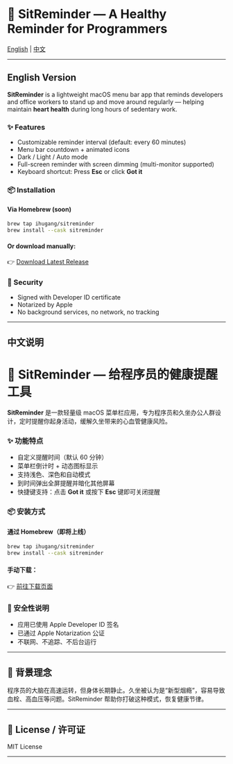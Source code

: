 # 🧘 SitReminder — A Healthy Reminder for Programmers 

[English](#english-version) | [中文](#中文说明)

---

## English Version

**SitReminder** is a lightweight macOS menu bar app that reminds developers and office workers to stand up and move around regularly — helping maintain **heart health** during long hours of sedentary work.

### ✨ Features

- Customizable reminder interval (default: every 60 minutes)
- Menu bar countdown + animated icons
- Dark / Light / Auto mode
- Full-screen reminder with screen dimming (multi-monitor supported)
- Keyboard shortcut: Press **Esc** or click **Got it**

### 📦 Installation

#### Via Homebrew (soon)

```bash
brew tap ihugang/sitreminder
brew install --cask sitreminder
```

#### Or download manually:

👉 [Download Latest Release](https://github.com/ihugang/sitreminder/releases)

### 🔐 Security

- Signed with Developer ID certificate
- Notarized by Apple
- No background services, no network, no tracking

---

## 中文说明
# 🧘 SitReminder — 给程序员的健康提醒工具
**SitReminder** 是一款轻量级 macOS 菜单栏应用，专为程序员和久坐办公人群设计，定时提醒你起身活动，缓解久坐带来的心血管健康风险。

### ✨ 功能特点

- 自定义提醒时间（默认 60 分钟）
- 菜单栏倒计时 + 动态图标显示
- 支持浅色、深色和自动模式
- 到时间弹出全屏提醒并暗化其他屏幕
- 快捷键支持：点击 **Got it** 或按下 **Esc** 键即可关闭提醒

### 📦 安装方式

#### 通过 Homebrew（即将上线）

```bash
brew tap ihugang/sitreminder
brew install --cask sitreminder
```

#### 手动下载：

👉 [前往下载页面](https://github.com/ihugang/sitreminder/releases)

### 🔐 安全性说明

- 应用已使用 Apple Developer ID 签名
- 已通过 Apple Notarization 公证
- 不联网、不追踪、不后台运行

---

## 🧠 背景理念

程序员的大脑在高速运转，但身体长期静止。久坐被认为是“新型烟瘾”，容易导致血栓、高血压等问题。SitReminder 帮助你打破这种模式，恢复健康节律。

---

## 📄 License / 许可证

MIT License

---